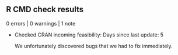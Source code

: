 ## R CMD check results

0 errors | 0 warnings | 1 note

* Checked CRAN incoming feasibility:
  Days since last update: 5
  
  We unfortunately discovered bugs that we had to fix immediately.
  
